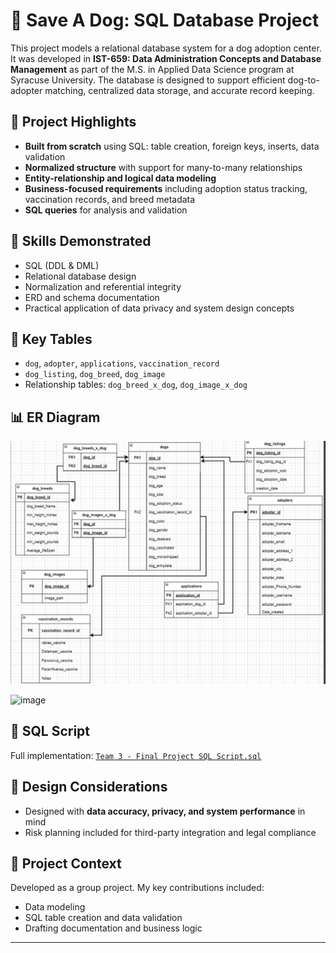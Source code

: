 # 🐾 Save A Dog: SQL Database Project

This project models a relational database system for a dog adoption center. It was developed in **IST-659: Data Administration Concepts and Database Management** as part of the M.S. in Applied Data Science program at Syracuse University. The database is designed to support efficient dog-to-adopter matching, centralized data storage, and accurate record keeping.

## 📌 Project Highlights

- **Built from scratch** using SQL: table creation, foreign keys, inserts, data validation
- **Normalized structure** with support for many-to-many relationships
- **Entity-relationship and logical data modeling**
- **Business-focused requirements** including adoption status tracking, vaccination records, and breed metadata
- **SQL queries** for analysis and validation

## 🧠 Skills Demonstrated

- SQL (DDL & DML)
- Relational database design
- Normalization and referential integrity
- ERD and schema documentation
- Practical application of data privacy and system design concepts

## 📂 Key Tables

- `dog`, `adopter`, `applications`, `vaccination_record`
- `dog_listing`, `dog_breed`, `dog_image`
- Relationship tables: `dog_breed_x_dog`, `dog_image_x_dog`

## 📊 ER Diagram

![ER Diagram](erd_diagram.png)

![image](https://github.com/user-attachments/assets/e5f2dc5c-e4c0-4614-88aa-049d9fd3a04b)


## 💾 SQL Script

Full implementation:
[`Team 3 - Final Project SQL Script.sql`](Team%203%20-%20Final%20Project%20SQL%20Script.sql)

## 🔐 Design Considerations

- Designed with **data accuracy, privacy, and system performance** in mind
- Risk planning included for third-party integration and legal compliance

## 👥 Project Context

Developed as a group project. My key contributions included:
- Data modeling
- SQL table creation and data validation
- Drafting documentation and business logic

---

